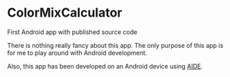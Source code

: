ColorMixCalculator
==================

First Android app with published source code

There is nothing really fancy about this app.  The only purpose of this app is for me to play around
with Android development.

Also, this app has been developed on an Android device using [AIDE](https://play.google.com/store/apps/details?id=com.aide.ui "AIDE on Google Play").
